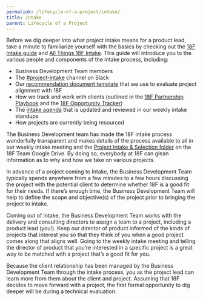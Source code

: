 ```yaml
---
permalink: /lifecycle-of-a-project/intake/
title: Intake
parent: Lifecycle of a Project
---
```

Before we dig deeper into what project intake means for a product lead, take a minute to familiarize yourself with the basics by checking out the [18F Intake guide](https://pages.18f.gov/intake/) and [All Things 18F Intake](https://hub.18f.gov/private/intake/). This guide will introduce you to the various people and components of the intake process, including:

-   Business Development Team members 
-   The [#project-intake](https://18f.slack.com/archives/project-intake) channel on Slack
-   Our [recommendation document template](https://docs.google.com/document/d/1x2ZsnWDN9gYwIVTrVYwFcud4JNJfBc6edxbOB9ZKnWo/edit) that we use to evaluate project alignment with 18F
-   How we track and work with clients (outlined in the [18F Partnership Playbook](https://pages.18f.gov/partnership-playbook/) and the [18F Opportunity Tracker](https://docs.google.com/spreadsheets/d/1bQMf2lt7jtrTVSh02UmK_l5nqVF7TE44fbHwB-IM4qI/edit#gid=964099770))
-   The [intake agenda](https://docs.google.com/document/d/1ssFdsuGLA_ZQt286ZZeeaXuhuqpNUa5ETY6dx-hXZOI/edit) that is updated and reviewed in our weekly intake standups
-   How projects are currently being resourced

The Business Development team has made the 18F intake process wonderfully transparent and makes details of the process available to all in our weekly intake meeting and the [Project Intake & Selection folder](https://drive.google.com/drive/u/1/folders/0B84F26FpUP0lVkUyeTh1OEpqc2c) on the 18F Team Google Drive. By doing so, everybody at 18F can glean information as to why and how we take on various projects.

In advance of a project coming to Intake, the Business Development Team typically spends anywhere from a few minutes to a few hours discussing the project with the potential client to determine whether 18F is a good fit for their needs. If there’s enough time, the Business Development Team will help to define the scope and objective(s) of the project prior to bringing the project to intake. 

Coming out of intake, the Business Development Team works with the delivery and consulting directors to assign a team to a project, including a product lead (you!). Keep our director of product informed of the kinds of projects that interest you so that they think of you when a good project comes along that aligns well. Going to the weekly intake meeting and telling the director of product that you’re interested in a specific project is a great way to be matched with a project that’s a good fit for you.

Because the client relationship has been managed by the Business Development Team through the intake process, you as the project lead can learn more from them about the client and project. Assuming that 18F decides to move forward with a project, the first formal opportunity to dig deeper will be during a technical evaluation.
